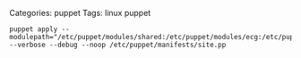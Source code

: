 Categories: puppet
Tags: linux
      puppet

    puppet apply --modulepath="/etc/puppet/modules/shared:/etc/puppet/modules/ecg:/etc/puppet/modules/users:/etc/puppet/modules/au/platform:/etc/puppet/modules/private:/etc/puppet/modules/au/configs:/etc/puppet/hiera"  --verbose --debug --noop /etc/puppet/manifests/site.pp

